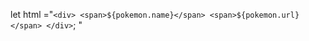 let html ="`<div>
                        <span>${pokemon.name}</span>
                        <span>${pokemon.url}</span>
                    </div>`;
                    "